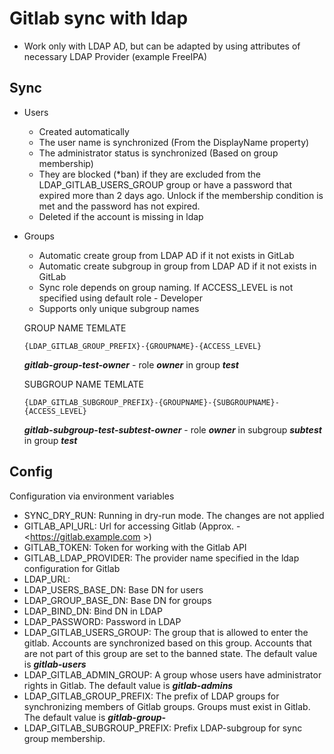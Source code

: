 # Gitlab sync with ldap

- Work only with LDAP AD, but can be adapted by using attributes of necessary LDAP Provider (example FreeIPA)

## Sync

- Users
  - Сreated automatically
  - The user name is synchronized (From the DisplayName property)
  - The administrator status is synchronized (Based on group membership)
  - They are blocked (*ban) if they are excluded from the LDAP_GITLAB_USERS_GROUP group or have a password that expired more than 2 days ago. Unlock if the membership condition is met and the password has not expired.
  - Deleted if the account is missing in ldap
- Groups
  - Automatic create group from LDAP AD if it not exists in GitLab
  - Automatic create subgroup in group from LDAP AD if it not exists in GitLab
  - Sync role depends on group naming. If ACCESS_LEVEL is not specified using default role - Developer
  - Supports only unique subgroup names


  
  GROUP NAME TEMLATE
  ```text
  {LDAP_GITLAB_GROUP_PREFIX}-{GROUPNAME}-{ACCESS_LEVEL}
  ```

  ***gitlab-group-test-owner*** - role ***owner*** in group ***test***

  SUBGROUP NAME TEMLATE
  ```text
  {LDAP_GITLAB_SUBGROUP_PREFIX}-{GROUPNAME}-{SUBGROUPNAME}-{ACCESS_LEVEL}
  ```
  ***gitlab-subgroup-test-subtest-owner*** - role ***owner*** in subgroup ***subtest*** in group ***test***

## Config

Configuration via environment variables

- SYNC_DRY_RUN: Running in dry-run mode. The changes are not applied
- GITLAB_API_URL: Url for accessing Gitlab (Approx. - <https://gitlab.example.com >)
- GITLAB_TOKEN: Token for working with the Gitlab API
- GITLAB_LDAP_PROVIDER: The provider name specified in the ldap configuration for Gitlab
- LDAP_URL: 
- LDAP_USERS_BASE_DN: Base DN for users
- LDAP_GROUP_BASE_DN: Base DN for groups
- LDAP_BIND_DN: Bind DN in LDAP
- LDAP_PASSWORD: Password in LDAP
- LDAP_GITLAB_USERS_GROUP: The group that is allowed to enter the gitlab. Accounts are synchronized based on this group. Accounts that are not part of this group are set to the banned state. The default value is ***gitlab-users***
- LDAP_GITLAB_ADMIN_GROUP: A group whose users have administrator rights in Gitlab. The default value is ***gitlab-admins***
- LDAP_GITLAB_GROUP_PREFIX: The prefix of LDAP groups for synchronizing members of Gitlab groups. Groups must exist in Gitlab. The default value is ***gitlab-group-***
- LDAP_GITLAB_SUBGROUP_PREFIX: Prefix LDAP-subgroup for sync group membership.
